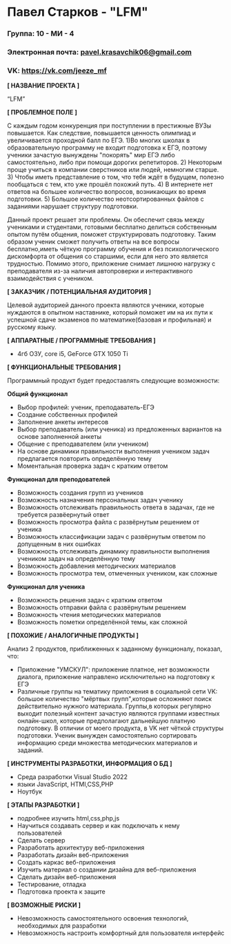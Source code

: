 # Павел Старков - "LFM"
### Группа: 10 - МИ - 4
### Электронная почта: pavel.krasavchik06@gmail.com
### VK: https://vk.com/jeeze_mf
**[ НАЗВАНИЕ ПРОЕКТА ]**

“LFM”

**[ ПРОБЛЕМНОЕ ПОЛЕ ]**

С каждым годом конкуренция при поступлении в престижные ВУЗы повышается. Как следствие, повышается ценность олимпиад и увеличивается проходной балл по ЕГЭ. 
1)Во многих школах в образовательную программу не входит подготовка к ЕГЭ, поэтому ученики зачастую вынуждены "покорять" мир ЕГЭ либо самостоятельно, либо при помощи дорогих репетиторов.
2) Некоторым проще учиться в компании сверстников или людей, немногим старше.
3) Чтобы иметь представление о том, что тебя ждёт в будущем, полезно пообщаться с тем, кто уже прошёл похожий путь.
4) В интернете нет ответов на большее количество вопросов, возникающих во время подготовки.
5) Большое количество неотсортированных файлов с заданиями нарушает структуру подготовки.

Данный проект решает эти проблемы. Он обеспечит связь между учениками и студентами, готовыми бесплатно делиться собственным опытом путём общения, поможет структурировать подготовку. Таким образом ученик сможет получить ответы на все вопросы бесплатно,иметь чёткую программу обучения и без психологического дискомфорта от общения со старшими, если для него это является трудностью. Помимо этого, приложение снимает лишнюю нагрузку с преподавателя из-за наличия автопроверки и интерактивного взаимодействия с учеником. 

**[ ЗАКАЗЧИК / ПОТЕНЦИАЛЬНАЯ АУДИТОРИЯ ]**

Целевой аудиторией данного проекта являются ученики, которые нуждаются в опытном наставнике, который поможет им на их пути к успешной сдаче экзаменов по математике(базовая и профильная) и русскому языку.

**[ АППАРАТНЫЕ / ПРОГРАММНЫЕ ТРЕБОВАНИЯ ]** 

* 4гб ОЗУ, core i5, GeForce GTX 1050 Ti

**[ ФУНКЦИОНАЛЬНЫЕ ТРЕБОВАНИЯ ]**

Программный продукт будет предоставлять следующие возможности:

**Общий функционал**
* Выбор профилей: ученик, преподаватель-ЕГЭ
* Создание собственных профилей
* Заполнение анкеты интересов
* Выбор преподаватель (или ученика) из предложенных вариантов на основе заполненной анкеты
* Общение с преподавателем (или учеником)
* На основе динамики правильности выполнения учеником задач предлагается повторить определённую тему
* Моментальная проверка задач с кратким ответом



**Функционал для преподователей**
* Возможность создания групп из учеников
* Возможность назначения персональных задач ученику
* Возможность отслеживать правильность ответа в задачах, где не требуется развёернутый ответ
* Возможность просмотра файла с развёрнутым решением от ученика
* Возможность классификации задач с развёрнутым ответом по допущенным в них ошибках
* Возможность отслеживать динамику правильности выполнения учеником задач на определённую тему
* Возможность добавления методических материалов
* Возможность просмотра тем, отмеченных учеником, как сложные

**Функционал для ученика**
* Возможность решения задач с кратким ответом
* Возможность отправки файла с развёрнутым решением
* Возможность чтения методических материалов
* Возможность пометки определённой темы, как сложной

**[ ПОХОЖИЕ / АНАЛОГИЧНЫЕ ПРОДУКТЫ ]**

Анализ 2 продуктов, приближенных к заданному функционалу, показал, что:

* Приложение "УМСКУЛ": приложение платное, нет возможности диалога, приложение направлено исключительно на подготовку к ЕГЭ
* Различные группы на тематику приложения в социальной сети VK: большое количество "мёртвых групп",которые осложняют поиск действительно нужного материала. Группы,в которых регулярно выходит полезный контент зачастую являются группами известных онлайн-школ, которые предполагают дальнейшую платную подготовку. В отличии от моего продукта, в VK нет чёткой структуры подготовки. Ученик вынужден самостоятельно сортировать информацию среди множества методических материалов и заданий.  

**[ ИНСТРУМЕНТЫ РАЗРАБОТКИ, ИНФОРМАЦИЯ О БД ]**
* Среда разработки Visual Studio 2022
* языки JavaScript, HTMl,CSS,PHP
* Ноутбук

**[ ЭТАПЫ РАЗРАБОТКИ ]**
* подробнее изучить html,css,php,js
* Научиться создавать сервер и как подключать к нему пользователей
* Сделать сервер
* Разработать архитектуру веб-приложения
* Разработать дизайн веб-приложения
* Создать каркас веб-приложения
* Изучить материал о создании дизайна для веб-приложения
* Сделать дизайн веб-приложения
*	Тестирование, отладка
*	Подготовка проекта к защите

**[ ВОЗМОЖНЫЕ РИСКИ ]**

* Невозможность самостоятельного освоения технологий, необходимых для разработки
* Невозможность настроить комфортный для пользователя интерфейс

